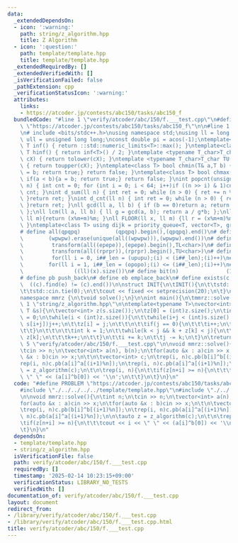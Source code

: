 ```yaml
---
data:
  _extendedDependsOn:
  - icon: ':warning:'
    path: string/z_algorithm.hpp
    title: Z Algorithm
  - icon: ':question:'
    path: template/template.hpp
    title: template/template.hpp
  _extendedRequiredBy: []
  _extendedVerifiedWith: []
  _isVerificationFailed: false
  _pathExtension: cpp
  _verificationStatusIcon: ':warning:'
  attributes:
    links:
    - https://atcoder.jp/contests/abc150/tasks/abc150_f
  bundledCode: "#line 1 \"verify/atcoder/abc/150/f.___test.cpp\"\n#define PROBLEM\
    \ \"https://atcoder.jp/contests/abc150/tasks/abc150_f\"\n\n#line 1 \"template/template.hpp\"\
    \n# include <bits/stdc++.h>\nusing namespace std;\nusing ll = long long;\nusing\
    \ ull = unsigned long long;\nconst double pi = acos(-1);\ntemplate<class T>constexpr\
    \ T inf() { return ::std::numeric_limits<T>::max(); }\ntemplate<class T>constexpr\
    \ T hinf() { return inf<T>() / 2; }\ntemplate <typename T_char>T_char TL(T_char\
    \ cX) { return tolower(cX); }\ntemplate <typename T_char>T_char TU(T_char cX)\
    \ { return toupper(cX); }\ntemplate<class T> bool chmin(T& a,T b) { if(a > b){a\
    \ = b; return true;} return false; }\ntemplate<class T> bool chmax(T& a,T b) {\
    \ if(a < b){a = b; return true;} return false; }\nint popcnt(unsigned long long\
    \ n) { int cnt = 0; for (int i = 0; i < 64; i++)if ((n >> i) & 1)cnt++; return\
    \ cnt; }\nint d_sum(ll n) { int ret = 0; while (n > 0) { ret += n % 10; n /= 10;\
    \ }return ret; }\nint d_cnt(ll n) { int ret = 0; while (n > 0) { ret++; n /= 10;\
    \ }return ret; }\nll gcd(ll a, ll b) { if (b == 0)return a; return gcd(b, a%b);\
    \ };\nll lcm(ll a, ll b) { ll g = gcd(a, b); return a / g*b; };\nll MOD(ll x,\
    \ ll m){return (x%m+m)%m; }\nll FLOOR(ll x, ll m) {ll r = (x%m+m)%m; return (x-r)/m;\
    \ }\ntemplate<class T> using dijk = priority_queue<T, vector<T>, greater<T>>;\n\
    # define all(qpqpq)           (qpqpq).begin(),(qpqpq).end()\n# define UNIQUE(wpwpw)\
    \        (wpwpw).erase(unique(all((wpwpw))),(wpwpw).end())\n# define LOWER(epepe)\
    \         transform(all((epepe)),(epepe).begin(),TL<char>)\n# define UPPER(rprpr)\
    \         transform(all((rprpr)),(rprpr).begin(),TU<char>)\n# define rep(i,upupu)\
    \         for(ll i = 0, i##_len = (upupu);(i) < (i##_len);(i)++)\n# define reps(i,opopo)\
    \        for(ll i = 1, i##_len = (opopo);(i) <= (i##_len);(i)++)\n# define len(x)\
    \                ((ll)(x).size())\n# define bit(n)               (1LL << (n))\n\
    # define pb push_back\n# define eb emplace_back\n# define exists(c, e)       \
    \  ((c).find(e) != (c).end())\n\nstruct INIT{\n\tINIT(){\n\t\tstd::ios::sync_with_stdio(false);\n\
    \t\tstd::cin.tie(0);\n\t\tcout << fixed << setprecision(20);\n\t}\n}INIT;\n\n\
    namespace mmrz {\n\tvoid solve();\n}\n\nint main(){\n\tmmrz::solve();\n}\n#line\
    \ 1 \"string/z_algorithm.hpp\"\n\ntemplate<typename T>\nvector<int> z_algorithm(const\
    \ T &s){\n\tvector<int> z(s.size());\n\tz[0] = (int)z.size();\n\tint i = 1, j\
    \ = 0;\n\twhile(i < (int)z.size()){\n\t\twhile(i+j < (int)s.size() && s[j] ==\
    \ s[i+j])j++;\n\t\tz[i] = j;\n\t\t\n\t\tif(j == 0){\n\t\t\ti++;\n\t\t\tcontinue;\n\
    \t\t}\n\t\t\n\t\tint k = 1;\n\t\twhile(k < j && k + z[k] < j){\n\t\t\tz[i+k] =\
    \ z[k];\n\t\t\tk++;\n\t\t}\n\t\ti += k;\n\t\tj -= k;\n\t}\n\treturn z;\n}\n#line\
    \ 5 \"verify/atcoder/abc/150/f.___test.cpp\"\n\nvoid mmrz::solve(){\n\tint n;\n\
    \tcin >> n;\n\tvector<int> a(n), b(n);\n\tfor(auto &x : a)cin >> x;\n\tfor(auto\
    \ &x : b)cin >> x;\n\t\n\tvector<int> c;\n\trep(i, n)c.pb(b[i]^b[(i+1)%n]);\n\t\
    rep(i, n)c.pb(a[i]^a[(i+1)%n]);\n\trep(i, n)c.pb(a[i]^a[(i+1)%n]);\n\n\tauto z\
    \ = z_algorithm(c);\n\t\n\trep(i, n){\n\t\tif(z[n+i] >= n){\n\t\t\tcout << i <<\
    \ \" \" << (a[i]^b[0]) << '\\n';\n\t\t}\n\t}\n}\n"
  code: "#define PROBLEM \"https://atcoder.jp/contests/abc150/tasks/abc150_f\"\n\n\
    #include \"./../../../../template/template.hpp\"\n#include \"./../../../../string/z_algorithm.hpp\"\
    \n\nvoid mmrz::solve(){\n\tint n;\n\tcin >> n;\n\tvector<int> a(n), b(n);\n\t\
    for(auto &x : a)cin >> x;\n\tfor(auto &x : b)cin >> x;\n\t\n\tvector<int> c;\n\
    \trep(i, n)c.pb(b[i]^b[(i+1)%n]);\n\trep(i, n)c.pb(a[i]^a[(i+1)%n]);\n\trep(i,\
    \ n)c.pb(a[i]^a[(i+1)%n]);\n\n\tauto z = z_algorithm(c);\n\t\n\trep(i, n){\n\t\
    \tif(z[n+i] >= n){\n\t\t\tcout << i << \" \" << (a[i]^b[0]) << '\\n';\n\t\t}\n\
    \t}\n}\n"
  dependsOn:
  - template/template.hpp
  - string/z_algorithm.hpp
  isVerificationFile: false
  path: verify/atcoder/abc/150/f.___test.cpp
  requiredBy: []
  timestamp: '2025-02-14 10:23:15+09:00'
  verificationStatus: LIBRARY_NO_TESTS
  verifiedWith: []
documentation_of: verify/atcoder/abc/150/f.___test.cpp
layout: document
redirect_from:
- /library/verify/atcoder/abc/150/f.___test.cpp
- /library/verify/atcoder/abc/150/f.___test.cpp.html
title: verify/atcoder/abc/150/f.___test.cpp
---
```


